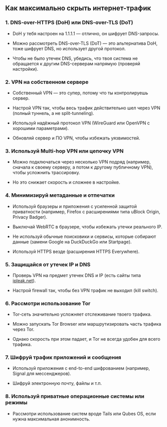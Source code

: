 ## Как максимально скрыть интернет-трафик

### 1. DNS-over-HTTPS (DoH) или DNS-over-TLS (DoT)

- DoH у тебя настроен на 1.1.1.1 — отлично, он шифрует DNS-запросы.
    
- Можно рассмотреть DNS-over-TLS (DoT) — это альтернатива DoH, тоже шифрует DNS, но использует другой протокол.
    
- Чтобы не было утечек DNS, убедись, что твоя система не обращается к другим DNS-серверам напрямую (проверяй настройки).
    

### 2. VPN на собственном сервере

- Собственный VPN — это супер, потому что ты контролируешь сервер.
    
- Настрой VPN так, чтобы весь трафик действительно шел через VPN (полный туннель, а не split-tunneling).
    
- Используй надёжный протокол VPN (WireGuard или OpenVPN с хорошими параметрами).
    
- Обновляй сервер и ПО VPN, чтобы избежать уязвимостей.
    

### 3. Используй Multi-hop VPN или цепочку VPN

- Можно подключаться через несколько VPN подряд (например, сначала к своему серверу, а потом к другому публичному VPN), чтобы усложнить трассировку.
    
- Но это снижает скорость и сложнее в настройке.
    

### 4. Минимизируй метаданные и отпечатки

- Используй браузеры и приложения с усиленной защитой приватности (например, Firefox с расширениями типа uBlock Origin, Privacy Badger).
    
- Выключай WebRTC в браузере, чтобы избежать утечки реального IP.
    
- Не используй обычные поисковики и сервисы, которые собирают данные (замени Google на DuckDuckGo или Startpage).
    
- Используй HTTPS везде (расширения HTTPS Everywhere).
    

### 5. Защищайся от утечек IP и DNS

- Проверь VPN на предмет утечек DNS и IP (есть сайты типа [ipleak.net](https://ipleak.net)).
    
- Настрой firewall так, чтобы без VPN трафик не выходил (kill switch).
    

### 6. Рассмотри использование Tor

- Tor-сеть значительно усложняет отслеживание твоего трафика.
    
- Можно запускать Tor Browser или маршрутизировать часть трафика через Tor.
    
- Однако скорость при этом падает, и Tor не всегда удобен для всего трафика.
    

### 7. Шифруй трафик приложений и сообщения

- Используй приложения с end-to-end шифрованием (например, Signal для мессенджеров).
    
- Шифруй электронную почту, файлы и т.п.
    

### 8. Используй приватные операционные системы или режимы

- Рассмотри использование систем вроде Tails или Qubes OS, если нужна максимальная анонимность.